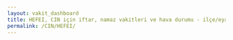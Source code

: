 ```yaml
---
layout: vakit_dashboard
title: HEFEI, CIN için iftar, namaz vakitleri ve hava durumu - ilçe/eyalet seç
permalink: /CIN/HEFEI/
---
```


<script type="text/javascript">
  var GLOBAL_COUNTRY = 'CIN';
  var GLOBAL_CITY = 'HEFEI';
  var GLOBAL_STATE = '';
  var lat = 72;
  var lon = 21;
</script>
